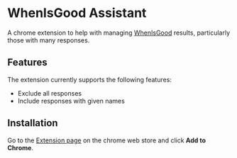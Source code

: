 # WhenIsGood Assistant

A chrome extension to help with managing [WhenIsGood](https://whenisgood.net)
results, particularly those with many responses.

## Features
The extension currently supports the following features:
- Exclude all responses
- Include responses with given names

## Installation
Go to the
[Extension page](https://chrome.google.com/webstore/detail/whenisgood-assistant/kjknbhedcchpfdnmkeapfnibcdoegnlo?hl=en)
on the chrome web store and click **Add to Chrome**.

